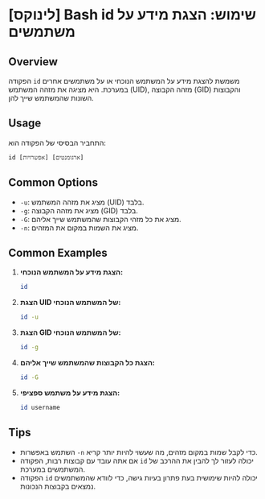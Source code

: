 # [לינוקס] Bash id שימוש: הצגת מידע על משתמשים

## Overview
הפקודה `id` משמשת להצגת מידע על המשתמש הנוכחי או על משתמשים אחרים במערכת. היא מציגה את מזהה המשתמש (UID), מזהה הקבוצה (GID) והקבוצות השונות שהמשתמש שייך להן.

## Usage
התחביר הבסיסי של הפקודה הוא:
```
id [אפשרויות] [ארגומנטים]
```

## Common Options
- `-u`: מציג את מזהה המשתמש (UID) בלבד.
- `-g`: מציג את מזהה הקבוצה (GID) בלבד.
- `-G`: מציג את כל מזהי הקבוצות שהמשתמש שייך אליהם.
- `-n`: מציג את השמות במקום את המזהים.

## Common Examples
1. **הצגת מידע על המשתמש הנוכחי:**
   ```bash
   id
   ```

2. **הצגת UID של המשתמש הנוכחי:**
   ```bash
   id -u
   ```

3. **הצגת GID של המשתמש הנוכחי:**
   ```bash
   id -g
   ```

4. **הצגת כל הקבוצות שהמשתמש שייך אליהם:**
   ```bash
   id -G
   ```

5. **הצגת מידע על משתמש ספציפי:**
   ```bash
   id username
   ```

## Tips
- השתמש באפשרות `-n` כדי לקבל שמות במקום מזהים, מה שעשוי להיות יותר קריא.
- אם אתה עובד עם קבוצות רבות, הפקודה `id` יכולה לעזור לך להבין את ההרכב של המשתמשים במערכת.
- הפקודה `id` יכולה להיות שימושית בעת פתרון בעיות גישה, כדי לוודא שהמשתמשים נמצאים בקבוצות הנכונות.